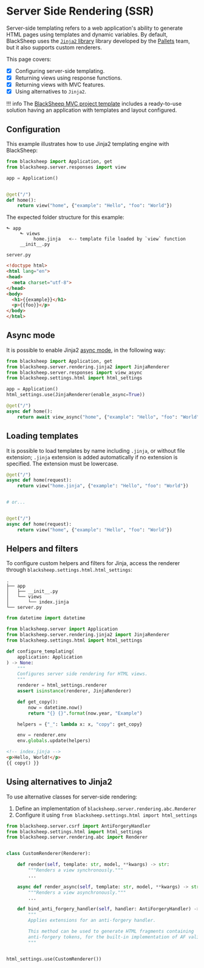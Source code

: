 # Server Side Rendering (SSR)

Server-side templating refers to a web application's ability to generate HTML
pages using templates and dynamic variables. By default, BlackSheep uses the
[`Jinja2` library](https://palletsprojects.com/p/jinja/) library developed by
the [Pallets](https://palletsprojects.com) team, but it also supports custom
renderers.

This page covers:

- [X] Configuring server-side templating.
- [X] Returning views using response functions.
- [X] Returning views with MVC features.
- [X] Using alternatives to `Jinja2`.

!!! info
    The [BlackSheep MVC project
    template](https://github.com/Neoteroi/BlackSheep-MVC) includes a
    ready-to-use solution having an application with templates and layout
    configured.

## Configuration

This example illustrates how to use Jinja2 templating engine with BlackSheep:

```python
from blacksheep import Application, get
from blacksheep.server.responses import view

app = Application()


@get("/")
def home():
    return view("home", {"example": "Hello", "foo": "World"})
```

The expected folder structure for this example:
```
⬑ app
     ⬑ views
          home.jinja   <-- template file loaded by `view` function
     __init__.py

server.py
```

```html
<!doctype html>
<html lang="en">
<head>
  <meta charset="utf-8">
</head>
<body>
  <h1>{{example}}</h1>
  <p>{{foo}}</p>
</body>
</html>
```

## Async mode

It is possible to enable Jinja2 [async
mode](http://jinja.pocoo.org/docs/2.10/api/#async-support), in the following
way:

```python
from blacksheep import Application, get
from blacksheep.server.rendering.jinja2 import JinjaRenderer
from blacksheep.server.responses import view_async
from blacksheep.settings.html import html_settings

app = Application()
html_settings.use(JinjaRenderer(enable_async=True))

@get("/")
async def home():
    return await view_async("home", {"example": "Hello", "foo": "World"})
```

## Loading templates

It is possible to load templates by name including `.jinja`, or without file
extension; `.jinja` extension is added automatically if no extension is
specified. The extension must be lowercase.

```python
@get("/")
async def home(request):
    return view("home.jinja", {"example": "Hello", "foo": "World"})


# or...


@get("/")
async def home(request):
    return view("home", {"example": "Hello", "foo": "World"})
```

## Helpers and filters

To configure custom helpers and filters for Jinja, access the renderer through
`blacksheep.settings.html.html_settings`:

```
.
├── app
│   ├── __init__.py
│   └── views
│       └── index.jinja
└── server.py
```

```python
from datetime import datetime

from blacksheep.server import Application
from blacksheep.server.rendering.jinja2 import JinjaRenderer
from blacksheep.settings.html import html_settings

def configure_templating(
    application: Application
) -> None:
    """
    Configures server side rendering for HTML views.
    """
    renderer = html_settings.renderer
    assert isinstance(renderer, JinjaRenderer)

    def get_copy():
        now = datetime.now()
        return "{} {}".format(now.year, "Example")

    helpers = {"_": lambda x: x, "copy": get_copy}

    env = renderer.env
    env.globals.update(helpers)
```

```html
<!-- index.jinja -->
<p>Hello, World!</p>
{{ copy() }}
```

## Using alternatives to Jinja2

To use alternative classes for server-side rendering:

1. Define an implementation of `blacksheep.server.rendering.abc.Renderer`
2. Configure it using `from blacksheep.settings.html import html_settings`

```python
from blacksheep.server.csrf import AntiForgeryHandler
from blacksheep.settings.html import html_settings
from blacksheep.server.rendering.abc import Renderer


class CustomRenderer(Renderer):

    def render(self, template: str, model, **kwargs) -> str:
        """Renders a view synchronously."""
        ...

    async def render_async(self, template: str, model, **kwargs) -> str:
        """Renders a view asynchronously."""
        ...

    def bind_anti_forgery_handler(self, handler: AntiForgeryHandler) -> None:
        """
        Applies extensions for an anti-forgery handler.

        This method can be used to generate HTML fragments containing
        anti-forgery tokens, for the built-in implementation of AF validation.
        """


html_settings.use(CustomRenderer())
```
